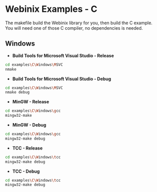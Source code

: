 
# Webinix Examples - C

The makefile build the Webinix library for you, then build the C example. You will need one of those C compiler, no dependencies is needed.

## Windows

- **Build Tools for Microsoft Visual Studio - Release**
```sh
cd examples\C\Windows\MSVC
nmake
```

- **Build Tools for Microsoft Visual Studio - Debug**
```sh
cd examples\C\Windows\MSVC
nmake debug
```

- **MinGW - Release**
```sh
cd examples\C\Windows\gcc
mingw32-make
```

- **MinGW - Debug**
```sh
cd examples\C\Windows\gcc
mingw32-make debug
```

- **TCC - Release**
```sh
cd examples\C\Windows\tcc
mingw32-make debug
```

- **TCC - Debug**
```sh
cd examples\C\Windows\tcc
mingw32-make debug
```

